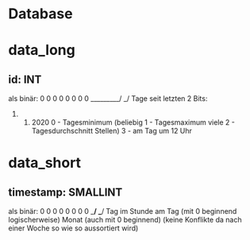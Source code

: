 # Database



# data_long

## id: INT
als binär:
0 0 0 0 0 0 0 0
\_________/ \_/
Tage seit   letzten 2 Bits:
1. 1. 2020  0 - Tagesminimum
(beliebig   1 - Tagesmaximum
  viele     2 - Tagesdurchschnitt
 Stellen)   3 - am Tag um 12 Uhr



# data_short

## timestamp: SMALLINT
als binär:
0 0 0 0 0 0 0 0
\_____/ \_____/
Tag im   Stunde am Tag (mit 0 beginnend logischerweise)
Monat
(auch mit
0 beginnend)
(keine Konflikte da nach einer Woche so wie so aussortiert wird)
